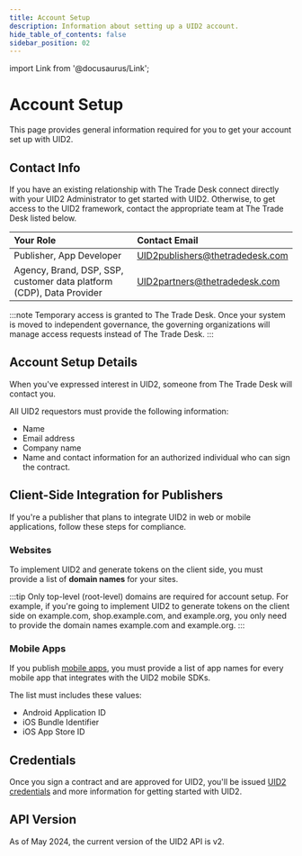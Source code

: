 ```yaml
---
title: Account Setup
description: Information about setting up a UID2 account.
hide_table_of_contents: false
sidebar_position: 02
---
```


import Link from '@docusaurus/Link';

# Account Setup

This page provides general information required for you to get your account set up with UID2.

## Contact Info

If you have an existing relationship with The Trade Desk connect directly with your UID2 Administrator to get started with UID2. Otherwise, to get access to the UID2 framework, contact the appropriate team at The Trade Desk listed below. 

| Your Role | Contact Email |
| :--- | :--- |
| Publisher, App Developer | [UID2publishers@thetradedesk.com](mailto:UID2publishers@thetradedesk.com) |
| Agency, Brand, DSP, SSP, customer data platform (CDP), Data Provider | [UID2partners@thetradedesk.com](mailto:UID2partners@thetradedesk.com) |

:::note
Temporary access is granted to The Trade Desk. Once your system is moved to independent governance, the governing organizations will manage access requests instead of The Trade Desk.
:::

## Account Setup Details

When you've expressed interest in UID2, someone from The Trade Desk will contact you.

All UID2 requestors must provide the following information:

* Name
* Email address
* Company name
* Name and contact information for an authorized individual who can sign the contract.

## Client-Side Integration for Publishers

If you're a publisher that plans to integrate UID2 in web or mobile applications, follow these steps for compliance.

### Websites

To implement UID2 and generate tokens on the client side, you must provide a list of **domain names** for your sites. 

:::tip
Only top-level (root-level) domains are required for account setup. For example, if you're going to implement UID2 to generate tokens on the client side on example.com, shop.example.com, and example.org, you only need to provide the domain names example.com and example.org.
:::

### Mobile Apps

If you publish [mobile apps](../guides/integration-mobile-client-side.md), you must provide a list of <Link href="../ref-info/glossary-uid#gl-app-name">app names</Link> for every mobile app that integrates with the UID2 mobile SDKs. 

The list must includes these values:

- Android Application ID
- iOS Bundle Identifier
- iOS App Store ID

## Credentials

Once you sign a contract and are approved for UID2, you'll be issued [UID2 credentials](gs-credentials.md) and more information for getting started with UID2.

## API Version

As of May 2024, the current version  of the UID2 API is v2.